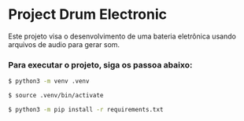 # Project Drum Electronic
Este projeto visa o desenvolvimento de uma bateria eletrônica usando arquivos de audio para gerar som.

### Para executar o projeto, siga os passoa abaixo:

```bash
$ python3 -m venv .venv

$ source .venv/bin/activate

$ python3 -m pip install -r requirements.txt
```
